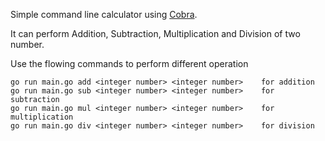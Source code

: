 Simple command line calculator using   [Cobra](https://github.com/spf13/cobra).

It can perform Addition, Subtraction, Multiplication and Division of two number.

Use the flowing commands to perform different operation

```
go run main.go add <integer number> <integer number>    for addition
go run main.go sub <integer number> <integer number>    for subtraction
go run main.go mul <integer number> <integer number>    for multiplication
go run main.go div <integer number> <integer number>    for division
```